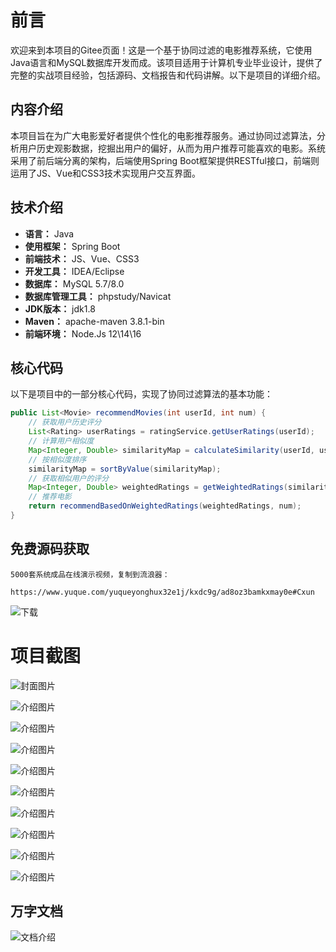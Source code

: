 # 前言

欢迎来到本项目的Gitee页面！这是一个基于协同过滤的电影推荐系统，它使用Java语言和MySQL数据库开发而成。该项目适用于计算机专业毕业设计，提供了完整的实战项目经验，包括源码、文档报告和代码讲解。以下是项目的详细介绍。

## 内容介绍

本项目旨在为广大电影爱好者提供个性化的电影推荐服务。通过协同过滤算法，分析用户历史观影数据，挖掘出用户的偏好，从而为用户推荐可能喜欢的电影。系统采用了前后端分离的架构，后端使用Spring Boot框架提供RESTful接口，前端则运用了JS、Vue和CSS3技术实现用户交互界面。

## 技术介绍

- **语言：** Java
- **使用框架：** Spring Boot
- **前端技术：** JS、Vue、CSS3
- **开发工具：** IDEA/Eclipse
- **数据库：** MySQL 5.7/8.0
- **数据库管理工具：** phpstudy/Navicat
- **JDK版本：** jdk1.8
- **Maven：** apache-maven 3.8.1-bin
- **前端环境：** Node.Js 12\14\16

## 核心代码

以下是项目中的一部分核心代码，实现了协同过滤算法的基本功能：

```java
public List<Movie> recommendMovies(int userId, int num) {
    // 获取用户历史评分
    List<Rating> userRatings = ratingService.getUserRatings(userId);
    // 计算用户相似度
    Map<Integer, Double> similarityMap = calculateSimilarity(userId, userRatings);
    // 按相似度排序
    similarityMap = sortByValue(similarityMap);
    // 获取相似用户的评分
    Map<Integer, Double> weightedRatings = getWeightedRatings(similarityMap, userRatings);
    // 推荐电影
    return recommendBasedOnWeightedRatings(weightedRatings, num);
}
```

## 免费源码获取

```
5000套系统成品在线演示视频，复制到流浪器： 
```
```
https://www.yuque.com/yuqueyonghux32e1j/kxdc9g/ad8oz3bamkxmay0e#Cxun
```
![下载](https://img12.360buyimg.com/ddimg/jfs/t1/339687/11/1349/28408/68ad865fF412d7877/adaa650483a100f2.jpg)

# 项目截图

![封面图片](https://img11.360buyimg.com/ddimg/jfs/t1/319727/36/23018/119061/689eb897Fbe544939/e9671ffc4006ffce.jpg)

![介绍图片](https://img11.360buyimg.com/ddimg/jfs/t1/325306/1/4759/51087/689eb875F1373ee58/ec4baed60974e181.jpg)

![介绍图片](https://img13.360buyimg.com/ddimg/jfs/t1/312497/10/26718/95095/689eb876Fe22d3fd2/d711185cdfb983a9.jpg)

![介绍图片](https://img11.360buyimg.com/ddimg/jfs/t1/310585/38/26578/105463/689eb876Fd0282b1e/4dcc35fe6b4cf84a.jpg)

![介绍图片](https://img14.360buyimg.com/ddimg/jfs/t1/326950/18/4829/77071/689eb877Ffd28c860/bbf948f64048fc10.jpg)

![介绍图片](https://img13.360buyimg.com/ddimg/jfs/t1/318738/10/24936/85401/689eb878Fb3c4d1ff/0e1c65e70170f98e.jpg)

![介绍图片](https://img11.360buyimg.com/ddimg/jfs/t1/318266/22/24961/94182/689eb878Fdc1986cf/4fe19c6c12fd0a7a.jpg)

![介绍图片](https://img12.360buyimg.com/ddimg/jfs/t1/314704/38/26014/81212/689eb879F9e904146/8d59a29e201e4154.jpg)

![介绍图片](https://img13.360buyimg.com/ddimg/jfs/t1/295209/10/16284/21280/689eb879F6b3e4a4f/12ee492660a99ce4.jpg)

![介绍图片](https://img13.360buyimg.com/ddimg/jfs/t1/319172/13/25730/35603/689eb87aF185d6698/38e417343f3487de.jpg)


## 万字文档
![文档介绍](https://img14.360buyimg.com/ddimg/jfs/t1/338393/1/3576/156947/68b1ad0cF74dc525c/ff9cd6c574295685.jpg)
